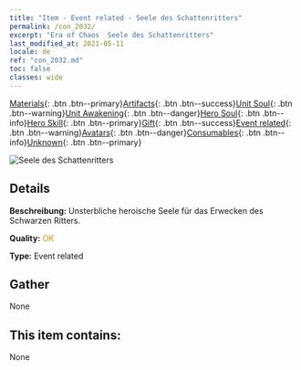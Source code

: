 ```yaml
---
title: "Item - Event related - Seele des Schattenritters"
permalink: /con_2032/
excerpt: "Era of Chaos  Seele des Schattenritters"
last_modified_at: 2021-05-11
locale: de
ref: "con_2032.md"
toc: false
classes: wide
---
```

 [Materials](/ItemsDE/){: .btn .btn--primary}[Artifacts](/ItemsDE/Artifacts/){: .btn .btn--success}[Unit Soul](/ItemsDE/UnitSoul/){: .btn .btn--warning}[Unit Awakening](/ItemsDE/UnitAwakening/){: .btn .btn--danger}[Hero Soul](/ItemsDE/HeroSoul/){: .btn .btn--info}[Hero Skill](/ItemsDE/HeroSkill/){: .btn .btn--primary}[Gift](/ItemsDE/Gift/){: .btn .btn--success}[Event related](/ItemsDE/Events/){: .btn .btn--warning}[Avatars](/ItemsDE/Avatars/){: .btn .btn--danger}[Consumables](/ItemsDE/Consumables/){: .btn .btn--info}[Unknown](/ItemsDE/Unknown/){: .btn .btn--primary}

 ![Seele des Schattenritters](/images/t/juexing_306.jpg)

## Details
 **Beschreibung:** Unsterbliche heroische Seele für das Erwecken des Schwarzen Ritters.

 **Quality:** <span style="color: #FF8C00">OK</span>

 **Type:** Event related

## Gather

  None

## This item contains:

  None

